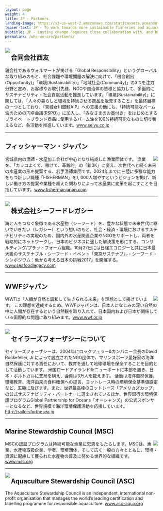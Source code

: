 ```yaml
---
layout: page
weight: 4
title: JP - Partners
landing-image: https://s3-us-west-2.amazonaws.com/staticassets.oceanoutcomes.org/rollover+images/past-initiatives-hover.jpg
teaser-text: JP - To work towards more sustainable fisheries and aquaculture operations, we partner with pioneering Japanese seafood companies, international fisheries and aquaculture organizations, and leading non governmental organizations.
subtitle: JP - Lasting change requires close collaboration with, and buy-in from, many stakeholders. Here are some of those we work most closely with.
permalink: /who-we-are/partners/
---
```

<img align="left" src="https://s3-us-west-2.amazonaws.com/staticassets.oceanoutcomes.org/embedded+photos/partners/seiyu-partners.png"><h2>合同会社西友</h2>

親会社であるウォルマートが掲げる「Global Responsibility」というグローバルな取り組みのもと、社会課題や環境問題の解決に向けて、「機会創出(Opportunity)」「環境(Sustainability)」「地域社会(Community)」の3つを注力分野と定め、お客様やお取引先様、NGOや自治体の皆様と協力して、多面的にサステナビリティ・社会貢献活動を推進しています。「環境(Sustainability)」に関しては、「人々の暮らしと環境を持続させる商品を販売すること」を最終目標の一つとしており、『宮城女川銀鮭AIP』への支援の他にも、「持続可能なパーム油のための円卓会議(RSPO)」に加入し、「みなさまのお墨付き」をはじめとするプライベートブランド商品に使用するパーム油を100%持続可能なものに切り替えるなど、各活動を推進しています。<a href="www.seiyu.co.jp" target="_blank">www.seiyu.co.jp</a>

----
<h2>フィッシャーマン・ジャパン</h2><img align="right" src="https://s3-us-west-2.amazonaws.com/staticassets.oceanoutcomes.org/embedded+photos/partners/fisherman-japan-partners.png">

宮城県内の漁師・水産加工会社が中心となり結成した漁業団体です。 漁業を、「カッコよくて、稼げて、革新的」の「新3K」に変え、次世代へと続く未来の水産業の形を提案する、若手漁師集団です。2024年までに三陸に多様な能力をもつ新しい職種「FISHERMAN」を1, 000人増やすというビジョンを掲げ、新しい働き方の提案や業種を超えた関わりによって水産業に変革を起こすことを目指しています。<a href="www.fishermanjapan.com" target="_blank">www.fishermanjapan.com</a>

----
<img align="left" src="https://s3-us-west-2.amazonaws.com/staticassets.oceanoutcomes.org/embedded+photos/partners/seafood-legacy-partners.png"><h2>株式会社シーフードレガシー</h2>

海と人をつなぐ象徴である水産物（シーフード）を、豊かな状態で未来世代に継いでいきたい（レガシー）という想いのもと、社会・経済・環境におけるサステナビリティの実現のため、国内外の水産関連企業やNGOをサポートし、両者を戦略的にネットワークし、日本のビジネスに適した解決策を形にする、コンサルティング/プラットフォーム組織。10月27日には日経エコロジーと共に日本最大級のサステナブル・シーフード・イベント「東京サステナブル・シーフード・シンポジウム：魚から考える日本の挑戦2017」を開催する。<a href="www.seafoodlegacy.com" target="_blank">www.seafoodlegacy.com</a>

----
<h2>WWFジャパン</h2><img align="right" src="https://s3-us-west-2.amazonaws.com/staticassets.oceanoutcomes.org/embedded+photos/partners/wwf-japan-partners.png">

WWFは「人類が自然と調和して生きられる未来」を理想として掲げています。
この理想を達成するため、WWFジャパンは、日本人になじみの深い自然の中に人間が存在するという自然観を取り入れて、日本国内および日本が関係している国際的な問題に取り組みます。<a href="www.wwf.or.jp" target="_blank">www.wwf.or.jp</a>

----
<img align="left" src="https://s3-us-west-2.amazonaws.com/staticassets.oceanoutcomes.org/embedded+photos/partners/sailors-for-the-sea-partners.png"><h2>セイラーズフォーザシーについて</h2>

セイラーズフォーザシーは、2004年にロックフェラー&カンパニー会長のDavid Rockefeller, Jr.によって設立されたNGO団体で、マリンスポーツ愛好家の海洋自然保護に対する責任において、教育を通して地球環境を保全することを目的として活動しています。 米国ロードアイランド州ニューポートに本部を置き、日本・ポルトガルに支局を構え、会員は3万人を数えます。 活動は海洋自然保護、環境教育、海洋由来の食料確保への提言、ヨットレース時の環境保全基準値設定など、広範に及びます。また、世界最高峰のヨットレース「アメリカズカップ」の公式サステナビリティ・パートナーに選出されているほか、世界銀行の環境保護プログラムGlobal Partnership for Oceans「オーシャンズ」の公式スポンサーとなるなど、世界規模で海洋環境保護活動を応援しています。<a href="http://sailorsforthesea.jp/" target="_blank">http://sailorsforthesea.jp</a>

----
<h2>Marine Stewardship Council (MSC)</h2><img align="right" src="https://s3-us-west-2.amazonaws.com/staticassets.oceanoutcomes.org/embedded+photos/partners/msc-partners.png">

MSCの認証プログラムは持続可能な漁業に恩恵をもたらします。MSCは、漁業、水産物取扱企業、学者、環境団体、そして広く一般の方々とともに、環境・資源に配慮して獲られた水産物の普及に努める世界的な組織です。<a href="https://www.msc.org/?set_language=ja" target="_blank">www.msc.org</a>

----
<img align="left" src="https://s3-us-west-2.amazonaws.com/staticassets.oceanoutcomes.org/embedded+photos/partners/asc-partners.png"><h2>Aquaculture Stewardship Council (ASC)</h2>

The Aquaculture Stewardship Council is an independent, international non-profit organisation that manages the world’s leading certification and labelling programme for responsible aquaculture. <a href="www.asc-aqua.org" target="_blank">www.asc-aqua.org</a>
